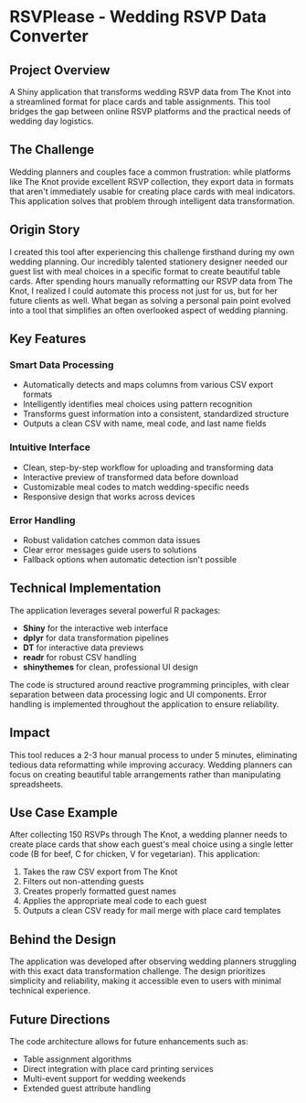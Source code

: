# RSVPlease - Wedding RSVP Data Converter

## Project Overview

A Shiny application that transforms wedding RSVP data from The Knot into a streamlined format for place cards and table assignments. This tool bridges the gap between online RSVP platforms and the practical needs of wedding day logistics.

## The Challenge

Wedding planners and couples face a common frustration: while platforms like The Knot provide excellent RSVP collection, they export data in formats that aren't immediately usable for creating place cards with meal indicators. This application solves that problem through intelligent data transformation.

## Origin Story

I created this tool after experiencing this challenge firsthand during my own wedding planning. Our incredibly talented stationery designer needed our guest list with meal choices in a specific format to create beautiful table cards. After spending hours manually reformatting our RSVP data from The Knot, I realized I could automate this process not just for us, but for her future clients as well. What began as solving a personal pain point evolved into a tool that simplifies an often overlooked aspect of wedding planning.

## Key Features

### Smart Data Processing
- Automatically detects and maps columns from various CSV export formats
- Intelligently identifies meal choices using pattern recognition
- Transforms guest information into a consistent, standardized structure
- Outputs a clean CSV with name, meal code, and last name fields

### Intuitive Interface
- Clean, step-by-step workflow for uploading and transforming data
- Interactive preview of transformed data before download
- Customizable meal codes to match wedding-specific needs
- Responsive design that works across devices

### Error Handling
- Robust validation catches common data issues
- Clear error messages guide users to solutions
- Fallback options when automatic detection isn't possible

## Technical Implementation

The application leverages several powerful R packages:
- **Shiny** for the interactive web interface
- **dplyr** for data transformation pipelines
- **DT** for interactive data previews
- **readr** for robust CSV handling
- **shinythemes** for clean, professional UI design

The code is structured around reactive programming principles, with clear separation between data processing logic and UI components. Error handling is implemented throughout the application to ensure reliability.

## Impact

This tool reduces a 2-3 hour manual process to under 5 minutes, eliminating tedious data reformatting while improving accuracy. Wedding planners can focus on creating beautiful table arrangements rather than manipulating spreadsheets.

## Use Case Example

After collecting 150 RSVPs through The Knot, a wedding planner needs to create place cards that show each guest's meal choice using a single letter code (B for beef, C for chicken, V for vegetarian). This application:

1. Takes the raw CSV export from The Knot
2. Filters out non-attending guests
3. Creates properly formatted guest names
4. Applies the appropriate meal code to each guest
5. Outputs a clean CSV ready for mail merge with place card templates

## Behind the Design

The application was developed after observing wedding planners struggling with this exact data transformation challenge. The design prioritizes simplicity and reliability, making it accessible even to users with minimal technical experience.

## Future Directions

The code architecture allows for future enhancements such as:
- Table assignment algorithms
- Direct integration with place card printing services
- Multi-event support for wedding weekends
- Extended guest attribute handling
